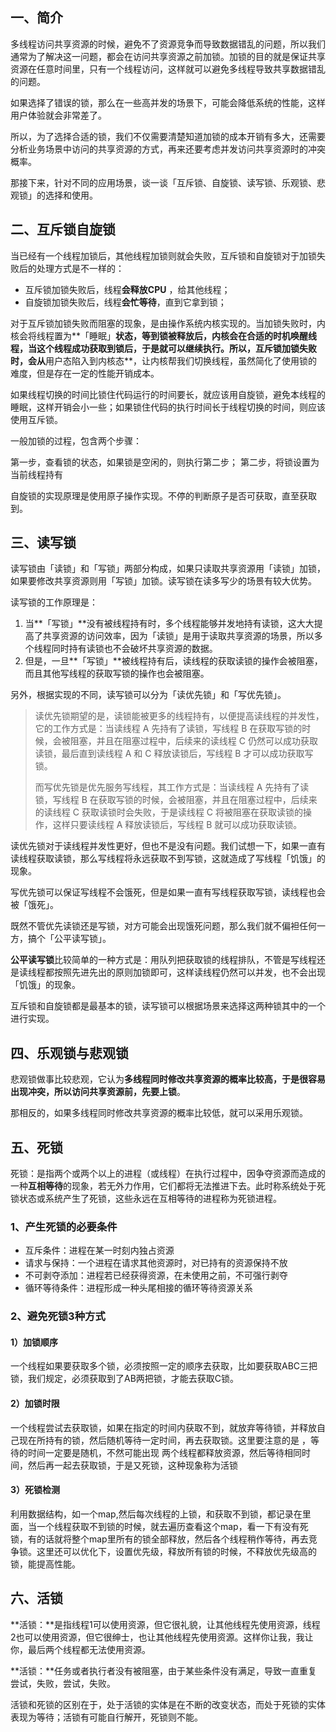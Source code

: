 ## 一、简介

多线程访问共享资源的时候，避免不了资源竞争而导致数据错乱的问题，所以我们通常为了解决这一问题，都会在访问共享资源之前加锁。加锁的目的就是保证共享资源在任意时间里，只有一个线程访问，这样就可以避免多线程导致共享数据错乱的问题。

如果选择了错误的锁，那么在一些高并发的场景下，可能会降低系统的性能，这样用户体验就会非常差了。

所以，为了选择合适的锁，我们不仅需要清楚知道加锁的成本开销有多大，还需要分析业务场景中访问的共享资源的方式，再来还要考虑并发访问共享资源时的冲突概率。

那接下来，针对不同的应用场景，谈一谈「互斥锁、自旋锁、读写锁、乐观锁、悲观锁」的选择和使用。

## 二、互斥锁自旋锁

当已经有一个线程加锁后，其他线程加锁则就会失败，互斥锁和自旋锁对于加锁失败后的处理方式是不一样的：

- 互斥锁加锁失败后，线程**会释放CPU** ，给其他线程；
- 自旋锁加锁失败后，线程**会忙等待**，直到它拿到锁；

对于互斥锁加锁失败而阻塞的现象，是由操作系统内核实现的。当加锁失败时，内核会将线程置为**「睡眠」**状态，等到锁被释放后，内核会在合适的时机唤醒线程，当这个线程成功获取到锁后，于是就可以继续执行。所以，互斥锁加锁失败时，会从**用户态陷入到内核态**，让内核帮我们切换线程，虽然简化了使用锁的难度，但是存在一定的性能开销成本。

如果线程切换的时间比锁住代码运行的时间要长，就应该用自旋锁，避免本线程的睡眠，这样开销会小一些；如果锁住代码的执行时间长于线程切换的时间，则应该使用互斥锁。

一般加锁的过程，包含两个步骤：

第一步，查看锁的状态，如果锁是空闲的，则执行第二步；
第二步，将锁设置为当前线程持有

自旋锁的实现原理是使用原子操作实现。不停的判断原子是否可获取，直至获取到。

## 三、读写锁

读写锁由「读锁」和「写锁」两部分构成，如果只读取共享资源用「读锁」加锁，如果要修改共享资源则用「写锁」加锁。读写锁在读多写少的场景有较大优势。

读写锁的工作原理是：

1. 当**「写锁」**没有被线程持有时，多个线程能够并发地持有读锁，这大大提高了共享资源的访问效率，因为「读锁」是用于读取共享资源的场景，所以多个线程同时持有读锁也不会破坏共享资源的数据。
2. 但是，一旦**「写锁」**被线程持有后，读线程的获取读锁的操作会被阻塞，而且其他写线程的获取写锁的操作也会被阻塞。

另外，根据实现的不同，读写锁可以分为「读优先锁」和「写优先锁」。

> 读优先锁期望的是，读锁能被更多的线程持有，以便提高读线程的并发性，它的工作方式是：当读线程 A 先持有了读锁，写线程 B 在获取写锁的时候，会被阻塞，并且在阻塞过程中，后续来的读线程 C 仍然可以成功获取读锁，最后直到读线程 A 和 C 释放读锁后，写线程 B 才可以成功获取写锁。
>
> 而写优先锁是优先服务写线程，其工作方式是：当读线程 A 先持有了读锁，写线程 B 在获取写锁的时候，会被阻塞，并且在阻塞过程中，后续来的读线程 C 获取读锁时会失败，于是读线程 C 将被阻塞在获取读锁的操作，这样只要读线程 A 释放读锁后，写线程 B 就可以成功获取读锁。

读优先锁对于读线程并发性更好，但也不是没有问题。我们试想一下，如果一直有读线程获取读锁，那么写线程将永远获取不到写锁，这就造成了写线程「饥饿」的现象。

写优先锁可以保证写线程不会饿死，但是如果一直有写线程获取写锁，读线程也会被「饿死」。

既然不管优先读锁还是写锁，对方可能会出现饿死问题，那么我们就不偏袒任何一方，搞个「公平读写锁」。

**公平读写锁**比较简单的一种方式是：用队列把获取锁的线程排队，不管是写线程还是读线程都按照先进先出的原则加锁即可，这样读线程仍然可以并发，也不会出现「饥饿」的现象。

互斥锁和自旋锁都是最基本的锁，读写锁可以根据场景来选择这两种锁其中的一个进行实现。


## 四、乐观锁与悲观锁

悲观锁做事比较悲观，它认为**多线程同时修改共享资源的概率比较高，于是很容易出现冲突，所以访问共享资源前，先要上锁**。

那相反的，如果多线程同时修改共享资源的概率比较低，就可以采用乐观锁。

## 五、死锁

死锁：是指两个或两个以上的进程（或线程）在执行过程中，因争夺资源而造成的一种**互相等待**的现象，若无外力作用，它们都将无法推进下去。此时称系统处于死锁状态或系统产生了死锁，这些永远在互相等待的进程称为死锁进程。

### 1、产生死锁的必要条件

- 互斥条件：进程在某一时刻内独占资源
- 请求与保持：一个进程在请求其他资源时，对已持有的资源保持不放
- 不可剥夺添加：进程若已经获得资源，在未使用之前，不可强行剥夺
- 循环等待条件：进程形成一种头尾相接的循环等待资源关系

### 2、避免死锁3种方式

#### 1）加锁顺序

一个线程如果要获取多个锁，必须按照一定的顺序去获取，比如要获取ABC三把锁，我们规定，必须获取到了AB两把锁，才能去获取C锁。

#### 2）加锁时限

一个线程尝试去获取锁，如果在指定的时间内获取不到，就放弃等待锁，并释放自己现在所持有的锁，然后随机等待一定时间，再去获取锁。这里要注意的是 ，等待的时间一定要是随机，不然可能出现 两个线程都释放资源，然后等待相同时间，然后再一起去获取锁，于是又死锁，这种现象称为活锁

#### 3）死锁检测

利用数据结构，如一个map,然后每次线程的上锁，和获取不到锁，都记录在里面，当一个线程获取不到锁的时候，就去遍历查看这个map，看一下有没有死锁，有的话就将整个map里所有的锁全部释放，然后各个线程稍作等待，再去竞争锁。这里还可以优化下，设置优先级，释放所有锁的时候，不释放优先级高的锁，能提高性能。

## 六、活锁

**活锁：**是指线程1可以使用资源，但它很礼貌，让其他线程先使用资源，线程2也可以使用资源，但它很绅士，也让其他线程先使用资源。这样你让我，我让你，最后两个线程都无法使用资源。

**活锁：**任务或者执行者没有被阻塞，由于某些条件没有满足，导致一直重复尝试，失败，尝试，失败。

活锁和死锁的区别在于，处于活锁的实体是在不断的改变状态，而处于死锁的实体表现为等待；活锁有可能自行解开，死锁则不能。

